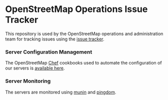 OpenStreetMap Operations Issue Tracker
======================================

This repository is used by the OpenStreetMap operations and administration team for tracking issues using the [issue tracker](https://github.com/openstreetmap/operations/issues).

### Server Configuration Management
The OpenStreetMap [Chef](https://www.chef.io/) cookbooks used to automate the configuration of our servers is [available here](https://github.com/openstreetmap/chef).

### Server Monitoring
The servers are monitored using [munin](http://munin.openstreetmap.org/) and [pingdom](http://stats.pingdom.com/p310g2klasry).
